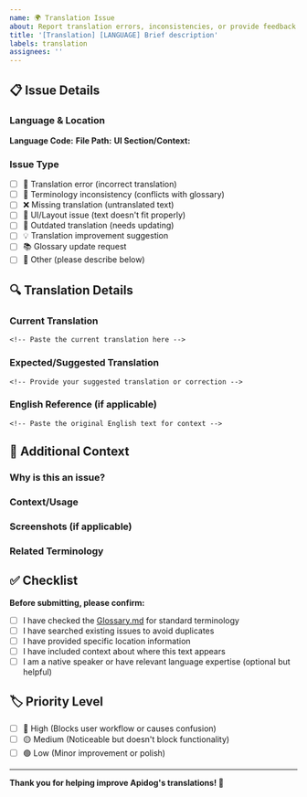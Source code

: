 ```yaml
---
name: 🌍 Translation Issue
about: Report translation errors, inconsistencies, or provide feedback
title: '[Translation] [LANGUAGE] Brief description'
labels: translation
assignees: ''
---
```


## 📋 Issue Details

### Language & Location
**Language Code:** <!-- e.g., ja-JP, es-ES, fr-FR -->
**File Path:** <!-- e.g., app-client/ja-JP.json, app-server/es-ES.json -->
**UI Section/Context:** <!-- e.g., Settings page, Error dialog, Navigation menu -->

### Issue Type
<!-- Please select the type of issue by putting an 'x' in the brackets -->
- [ ] 🐛 Translation error (incorrect translation)
- [ ] 📝 Terminology inconsistency (conflicts with glossary)
- [ ] ❌ Missing translation (untranslated text)
- [ ] 🎨 UI/Layout issue (text doesn't fit properly)
- [ ] 🔄 Outdated translation (needs updating)
- [ ] 💡 Translation improvement suggestion
- [ ] 📚 Glossary update request
- [ ] 🔗 Other (please describe below)

## 🔍 Translation Details

### Current Translation
```
<!-- Paste the current translation here -->
```

### Expected/Suggested Translation
```
<!-- Provide your suggested translation or correction -->
```

### English Reference (if applicable)
```
<!-- Paste the original English text for context -->
```

## 📝 Additional Context

### Why is this an issue?
<!-- Explain why the current translation is problematic -->

### Context/Usage
<!-- Describe where and how this text appears in the application -->

### Screenshots (if applicable)
<!-- Drag and drop screenshots showing the issue -->

### Related Terminology
<!-- List any related terms from the glossary that should be considered -->

## ✅ Checklist

**Before submitting, please confirm:**
- [ ] I have checked the [Glossary.md](../../Glossary.md) for standard terminology
- [ ] I have searched existing issues to avoid duplicates
- [ ] I have provided specific location information
- [ ] I have included context about where this text appears
- [ ] I am a native speaker or have relevant language expertise (optional but helpful)

## 🏷️ Priority Level
<!-- Help us prioritize by selecting one -->
- [ ] 🔴 High (Blocks user workflow or causes confusion)
- [ ] 🟡 Medium (Noticeable but doesn't block functionality)
- [ ] 🟢 Low (Minor improvement or polish)

---

**Thank you for helping improve Apidog's translations! 🙏** 